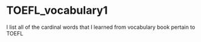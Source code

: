 # TOEFL_vocabulary1
I list all of the cardinal  words that I learned from vocabulary book pertain to TOEFL 
